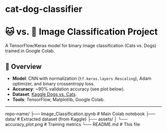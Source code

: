 # cat-dog-classifier
# 🐱 vs. 🐶 Image Classification Project

A TensorFlow/Keras model for binary image classification (Cats vs. Dogs) trained in Google Colab.

## 📌 Overview
- **Model**: CNN with normalization (`tf.keras.layers.Rescaling`), Adam optimizer, and binary crossentropy loss.
- **Accuracy**: ~90% validation accuracy (see plot below).
- **Dataset**: [Kaggle Dogs vs. Cats](https://www.kaggle.com/datasets/salader/dogs-vs-cats).
- **Tools**: TensorFlow, Matplotlib, Google Colab.

---
repo-name/
├── Image_Classification.ipynb  # Main Colab notebook
├── data/                       # Extracted dataset (from Kaggle)
├── assets/
│   └── accuracy_plot.png       # Training metrics
└── README.md                   # This file
